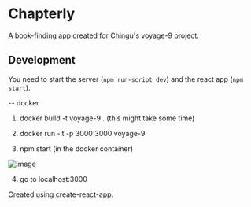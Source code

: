 # Chapterly
A book-finding app created for Chingu's voyage-9 project.

## Development
You need to start the server (`npm run-script dev`) and the react app (`npm start`).

-- docker
1. docker build -t voyage-9 .
(this might take some time)

2. docker run -it -p 3000:3000 voyage-9

3. npm start (in the docker container)

![image](https://user-images.githubusercontent.com/35569652/59143547-81499c80-8a07-11e9-828a-85304f0f9c33.png)

4. go to localhost:3000

Created using create-react-app.
